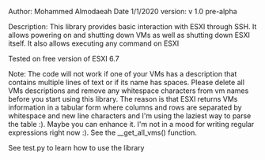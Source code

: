 Author: Mohammed Almodaeah
Date 1/1/2020
version: v 1.0 pre-alpha

Description:
This library provides basic interaction with ESXI through SSH. It allows powering on and shutting down VMs as well as shutting down ESXI itself. It also allows executing any command on ESXI

Tested on free version of ESXI 6.7

Note: The code will not work if one of your VMs has a description that contains multiple lines of text or if its name has spaces. Please delete all VMs descriptions and remove any whitespace characters from vm names before you start using this library. The reason is that ESXI returns VMs information in a tabular form where columns and rows are separated by whitespace and new line characters and I'm using the laziest way to parse the table :). Maybe you can enhance it. I'm not in a mood for writing regular expressions right now :). See the __get_all_vms() function.

See test.py to learn how to use the library
